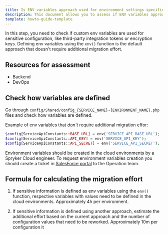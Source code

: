 ```yaml
---
title: Is ENV variables approach used for environment settings specification?
description: This document allows you to assess if ENV variables approach is used for environment settings specification.
template: howto-guide-template
---
```


In this step, you need to check if custom env variables are used for sensitive configuration, like third-party integration tokens or encryption keys. Defining env variables using the `env()` function is the default approach that doesn't require additional migration effort. 

## Resources for assessment

* Backend
* DevOps

## Check how variables are defined

Go through `config/Shared/config_{SERVICE_NAME}-{ENVIRONMENT_NAME}.php` files and check how variables are defined.

Example of env variables that *don't* require additional migration effor:

```php
$config[ServiceApiConstants::BASE_URL] = env('SERVICE_API_BASE_URL');
$config[ServiceApiConstants::API_KEY] = env('SERVICE_API_KEY');
$config[ServiceApiConstants::API_SECRET] = env('SERVICE_API_SECRET');
```

Environment variables should be created in the cloud environments by a Spryker Cloud engineer. To request environment variables creation you should create a ticket in [SalesForce portal](http://support.spryker.com) to the Operation team.



## Formula for calculating the migration effort

1. If sensitive information is defined as env variables using the `env()` function, respective variables with values need to be defined in the cloud environments. Approximately 4h per environment.

2. If sensitive information is defined using another approach, estimate the additional effort based on the current approach and the number of configuration values that need to be reworked. Approximately 10m per configuration it
